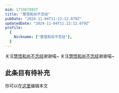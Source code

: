 ```yaml
---
mid: 1733679937
title: "慧悟和尚不念经"
pubDate: "2024-11-04T11:22:12.079Z"
updatedDate: "2024-11-04T11:22:12.079Z"
profile:
  {
    Nickname: ["慧悟和尚不念经"],
  }
---
```


关注[慧悟和尚不念经](https://space.bilibili.com/1733679937)谢谢喵~ 关注[慧悟和尚不念经](https://space.bilibili.com/1733679937)谢谢喵~

## 此条目有待补充
你可以在[这里](https://github.com/Yuhanawa/VTuber.ICU-Content/edit/master/v/慧悟和尚不念经/index.md)编辑本文
